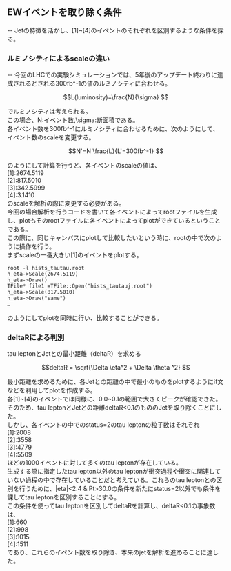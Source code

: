 ## EWイベントを取り除く条件  
-- Jetの特徴を活かし、[1]~[4]のイベントのそれぞれを区別するような条件を探る。  

### ルミノシティによるscaleの違い  
-- 今回のLHCでの実験シミュレーションでは、5年後のアップデート終わりに達成されるとされる300fb^-1の値のルミノシティに合わせる。  
```math  
L(luminosity)=\frac{N}{\sigma}  
```   
でルミノシティは考えられる。  
この場合、N:イベント数,\sigma:断面積である。  
各イベント数を300fb^-1にルミノシティに合わせるために、次のようにして、イベント数のscaleを変更する。  
```math  
N'=N \frac{L}{L'=300fb^-1}  
```
のようにして計算を行うと、各イベントのscaleの値は、  
[1]:2674.5119  
[2]:817.5010  
[3]:342.5999  
[4]:3.1410  
のscaleを解析の際に変更する必要がある。  
今回の場合解析を行うコードを書いて各イベントによってrootファイルを生成し、plotもそのrootファイルに各イベントによってplotができているということである。  
この際に、同じキャンバスにplotして比較したいという時に、rootの中で次のように操作を行う。  
まずscaleの一番大きい[1]のイベントをplotする。  
```terminal  
root -l hists_tautau.root  
h_eta->Scale(2674.5119)  
h_eta->Draw()  
TFile* file1 =TFile::Open("hists_tautauj.root")  
h_eta->Scale(817.5010)   
h_eta->Draw("same")
…  
```
のようにしてplotを同時に行い、比較することができる。  


### deltaRによる判別  
tau leptonとJetとの最小距離（deltaR）を求める  

```math  
deltaR = \sqrt{\Delta \eta^2 + \Delta \theta ^2}  
```  
最小距離を求めるために、各Jetとの距離の中で最小のものをplotするようにif文などを利用してplotを作成する。  
各[1]~[4]のイベントでは同様に、0.0~0.1の範囲で大きくピークが確認できた。  
そのため、tau leptonとJetとの距離deltaR<0.1のもののJetを取り除くことにした。  
しかし、各イベントの中でのstatus=2のtau leptonの粒子数はそれぞれ  
[1]:2008  
[2]:3558  
[3]:4779  
[4]:5509  
ほどの1000イベントに対して多くのtau leptonが存在している。  
生成する際に指定したtau lepton以外のtau leptonが衝突過程や衝突に関連していない過程の中で存在していることだと考えている。これらのtau leptonとの区別を行うために、|eta|<2.4 & Pt>30.0の条件を新たにstatus=2以外でも条件を課してtau leptonを区別することにする。  
この条件を使ってtau leptonを区別してdeltaRを計算し、deltaR<0.1の事象数は、  
[1]:660  
[2]:998  
[3]:1015   
[4]:1511  
であり、これらのイベント数を取り除き、本来のjetを解析を進めることに達した。
